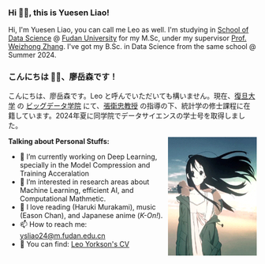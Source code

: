 ### Hi 👋🏽, this is Yuesen Liao!

Hi, I'm Yuesen Liao, you can call me Leo as well. I'm studying in [School of Data Science](https://sds.fudan.edu.cn/) @ [Fudan University](https://www.fudan.edu.cn/) for my M.Sc, under my supervisor [Prof. Weizhong Zhang](https://weizhonz.github.io/index.html). I've got my B.Sc. in Data Science from the same school @ Summer 2024. 

### こんにちは 👋🏽、廖岳森です！  

こんにちは、廖岳森です。Leo と呼んでいただいても構いません。現在、[復旦大学](https://www.fudan.edu.cn/) の [ビッグデータ学院](https://sds.fudan.edu.cn/) にて、[張衛忠教授](https://weizhonz.github.io/index.html) の指導の下、統計学の修士課程に在籍しています。2024年夏に同学院でデータサイエンスの学士号を取得しました。  


<img align="right" alt="GIF" src="Mio.gif" width="180" height="240" />

**Talking about Personal Stuffs:**

- 🌱 I’m currently working on Deep Learning, specially in the Model Compression and Training Acceralation
- 👀 I’m interested in research areas about Machine Learning, efficient AI,  and Computational Mathmetic.
- 🎱 I love reading (Haruki Murakami), music (Eason Chan), and Japanese anime (*K-On!*). 
- 📫 How to reach me: ysliao24@m.fudan.edu.cn
- 🐼 You can find: [Leo Yorkson's CV](https://github.com/LeoYorkson/LeoYorkson/blob/main/Leo-CV.pdf)


<!--
## Publication
- 🐼 You can find: [Zhiwei Li's CV](https://digbangbang.github.io/lizhiwei/cv_en.pdf)
**Low Precision Local Training is Enough for Federated Learning**  
**Zhiwei Li**\*, Yiqiu Li\*, Binbin Lin, Zhongming Jin, Weizhong Zhang#.  
*The 38th Annual Conference on Neural Information Processing Systems, 2024. (NeurIPS 2024)*
-->
